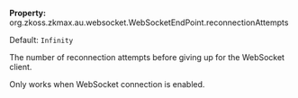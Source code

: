 **Property:**
org.zkoss.zkmax.au.websocket.WebSocketEndPoint.reconnectionAttempts

Default:  `Infinity`

The number of reconnection attempts before giving up for the WebSocket
client.

Only works when WebSocket connection is enabled.
